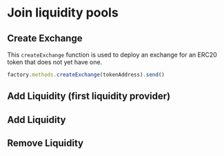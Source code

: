 # Join liquidity pools

## Create Exchange

This `createExchange` function is used to deploy an exchange for an ERC20 token that does not yet have one.

```javascript
factory.methods.createExchange(tokenAddress).send()
```





## Add Liquidity \(first liquidity provider\)





## Add Liquidity 





## Remove Liquidity 



